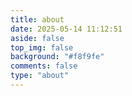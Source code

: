 ```yaml
---
title: about
date: 2025-05-14 11:12:51
aside: false
top_img: false
background: "#f8f9fe"
comments: false
type: "about"
---
```

